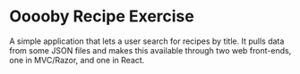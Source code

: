 # Ooooby Recipe Exercise
A simple application that lets a user search for recipes by title. It pulls data from some JSON files and makes this available through two web front-ends, one in MVC/Razor, and one in React.
